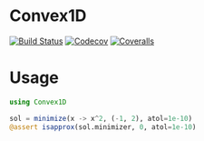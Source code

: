 # Convex1D

[![Build Status](https://travis-ci.com/jw3126/Convex1D.jl.svg?branch=master)](https://travis-ci.com/jw3126/Convex1D.jl)
[![Codecov](https://codecov.io/gh/jw3126/Convex1D.jl/branch/master/graph/badge.svg)](https://codecov.io/gh/jw3126/Convex1D.jl)
[![Coveralls](https://coveralls.io/repos/github/jw3126/Convex1D.jl/badge.svg?branch=master)](https://coveralls.io/github/jw3126/Convex1D.jl?branch=master)

# Usage
```julia
using Convex1D

sol = minimize(x -> x^2, (-1, 2), atol=1e-10)
@assert isapprox(sol.minimizer, 0, atol=1e-10)
```
